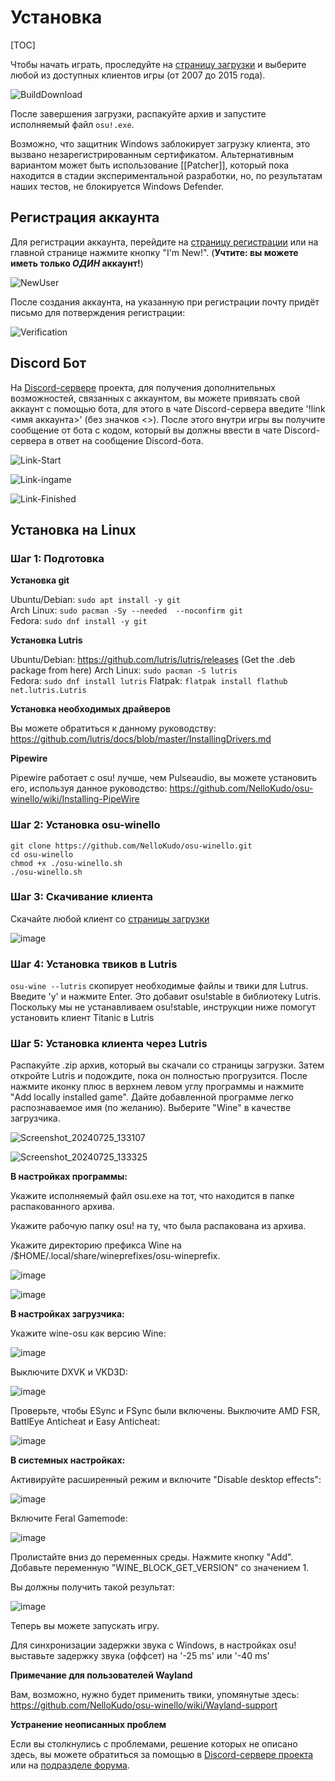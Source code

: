 # Установка

[TOC]

Чтобы начать играть, проследуйте на [страницу загрузки](https://osu.titanic.sh/download/) и выберите любой из доступных клиентов игры (от 2007 до 2015 года).

![BuildDownload](https://raw.githubusercontent.com/osuTitanic/wiki/refs/heads/main/wiki/Installation/img/BuildDownload.png)

После завершения загрузки, распакуйте архив и запустите исполняемый файл `osu!.exe`.

Возможно, что защитник Windows заблокирует загрузку клиента, это вызвано незарегистрированным сертификатом. Альтернативным вариантом может быть использование [[Patcher]], который пока находится в стадии экспериментальной разработки, но, по результатам наших тестов, не блокируется Windows Defender.

## Регистрация аккаунта

Для регистрации аккаунта, перейдите на [страницу регистрации](https://osu.titanic.sh/account/register) или на главной странице нажмите кнопку "I'm New!". (**Учтите: вы можете иметь только *ОДИН* аккаунт!**)

![NewUser](https://raw.githubusercontent.com/osuTitanic/wiki/refs/heads/main/wiki/Installation/img/NewUser.png)

После создания аккаунта, на указанную при регистрации почту придёт письмо для потверждения регистрации:

![Verification](https://raw.githubusercontent.com/osuTitanic/wiki/refs/heads/main/wiki/Installation/img/Verification.png)

## Discord Бот

На [Discord-сервере](https://discord.gg/3VeNPgDUrK) проекта, для получения дополнительных возможностей, связанных с аккаунтом, вы можете привязать свой аккаунт с помощью бота, для этого в чате Discord-сервера введите '!link <имя аккаунта>' (без значков <>). После этого внутри игры вы получите сообщение от бота с кодом, который вы должны ввести в чате Discord-сервера в ответ на сообщение Discord-бота.

![Link-Start](https://raw.githubusercontent.com/osuTitanic/wiki/refs/heads/main/wiki/Installation/img/Link-Start.png)

![Link-ingame](https://raw.githubusercontent.com/osuTitanic/wiki/refs/heads/main/wiki/Installation/img/Link-ingame.png)

![Link-Finished](https://raw.githubusercontent.com/osuTitanic/wiki/refs/heads/main/wiki/Installation/img/Link-Finished.png)

## Установка на Linux

### Шаг 1: Подготовка

**Установка git**

Ubuntu/Debian: `sudo apt install -y git`                                                                                                                   
Arch Linux: `sudo pacman -Sy --needed  --noconfirm git`                                                                                                    
Fedora: `sudo dnf install -y git`

**Установка Lutris**

Ubuntu/Debian: https://github.com/lutris/lutris/releases (Get the .deb package from here)
Arch Linux: `sudo pacman -S lutris`                                                                                                                        
Fedora: `sudo dnf install lutris`
Flatpak: `flatpak install flathub net.lutris.Lutris`

**Установка необходимых драйверов**

Вы можете обратиться к данному руководству:
https://github.com/lutris/docs/blob/master/InstallingDrivers.md

**Pipewire**

Pipewire работает с osu! лучше, чем Pulseaudio, вы можете установить его, используя данное руководство:
https://github.com/NelloKudo/osu-winello/wiki/Installing-PipeWire

### Шаг 2: Установка osu-winello

`git clone https://github.com/NelloKudo/osu-winello.git`                                                                                                       
`cd osu-winello`                                                                                                                                          
`chmod +x ./osu-winello.sh`                                                                                                                               
`./osu-winello.sh`                                                                                                                                        

### Шаг 3: Скачивание клиента

Скачайте любой клиент со [страницы загрузки](https://osu.titanic.sh/download/)

![image](https://github.com/user-attachments/assets/1651b93b-14df-413a-84e8-5aea72453f69)

### Шаг 4: Установка твиков в Lutris

`osu-wine --lutris` скопирует необходимые файлы и твики для Lutrus.
Введите 'y' и нажмите Enter. Это добавит osu!stable в библиотеку Lutris. Поскольку мы не устанавливаем osu!stable, инструкции ниже помогут установить клиент Titanic в Lutris

### Шаг 5: Установка клиента через Lutris

Распакуйте .zip архив, который вы скачали со страницы загрузки. 
Затем откройте Lutris и подождите, пока он полностью прогрузится.
После нажмите иконку плюс в верхнем левом углу программы и нажмите "Add locally installed game".
Дайте добавленной программе легко распознаваемое имя (по желанию). Выберите "Wine" в качестве загрузчика.

![Screenshot_20240725_133107](https://github.com/user-attachments/assets/376a2733-b53d-459d-975e-6a0191c13c9b)

![Screenshot_20240725_133325](https://github.com/user-attachments/assets/204cec89-e219-4b7e-8df1-9c1b1b4fc362)


**В настройках программы:**

Укажите исполняемый файл osu.exe на тот, что находится в папке распакованного архива.
 
Укажите рабочую папку osu! на ту, что была распакована из архива.

Укажите директорию префикса Wine на /$HOME/.local/share/wineprefixes/osu-wineprefix.

![image](https://github.com/user-attachments/assets/2cb08e7b-e99a-4557-8e1f-0a4df245e6c7)

![image](https://github.com/user-attachments/assets/cbd17b4e-d8f2-47fc-96f5-e27df50a9941)


**В настройках загрузчика:**
 
Укажите wine-osu как версию Wine:

![image](https://github.com/user-attachments/assets/4c89f660-0170-4e80-97f6-fc332f45a74a)

Выключите DXVK и VKD3D:

![image](https://github.com/user-attachments/assets/e6e2fb21-47a6-49f4-b038-5bf6a667696c)

Проверьте, чтобы ESync и FSync были включены.
Выключите AMD FSR, BattlEye Anticheat и Easy Anticheat:

![image](https://github.com/user-attachments/assets/b3b4e8ff-7ef5-40a2-bb26-b1106159eaea)

**В системных настройках:**
 
Активируйте расширенный режим и включите "Disable desktop effects":

![image](https://github.com/user-attachments/assets/372564d8-9977-433b-8cb2-663f1c0b8a1a)

Включите Feral Gamemode:

![image](https://github.com/user-attachments/assets/d88718f4-580a-41eb-88dd-dc7f74fdc9d4)

Пролистайте вниз до переменных среды.
Нажмите кнопку "Add".
Добавьте переменную "WINE_BLOCK_GET_VERSION" со значением 1.


Вы должны получить такой результат:

![image](https://github.com/user-attachments/assets/f5da68e2-2395-44f0-ab23-474798cc8287)

Теперь вы можете запускать игру.

Для синхронизации задержки звука с Windows, в настройках osu! выставьте задержку звука (оффсет) на '-25 ms' или '-40 ms'

**Примечание для пользователей Wayland**

Вам, возможно, нужно будет применить твики, упомянутые здесь:
https://github.com/NelloKudo/osu-winello/wiki/Wayland-support

**Устранение неописанных проблем**

Если вы столкнулись с проблемами, решение которых не описано здесь, вы можете обратиться за помощью в [Discord-сервере проекта](https://discord.gg/qupv72e7YH) или на [подразделе форума](https://osu.titanic.sh/forum/7).
